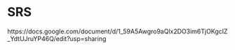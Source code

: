 <h1>SRS</h1>
https://docs.google.com/document/d/1_59A5Awgro9aQlx2DO3im6TjOKgcIZ_YdtUJruYP46Q/edit?usp=sharing
